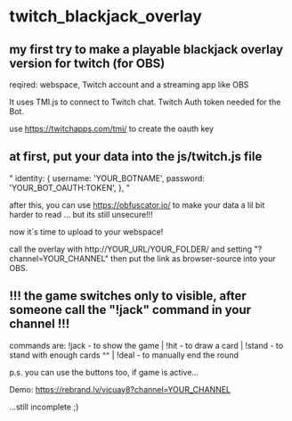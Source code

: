 # twitch_blackjack_overlay

## my first try to make a playable blackjack overlay version for twitch (for OBS)

 reqired: webspace, Twitch account and a streaming app like OBS

 It uses TMI.js to connect to Twitch chat. Twitch Auth token needed for the Bot. 

 use https://twitchapps.com/tmi/ to create the oauth key 



## at first, put your data into the js/twitch.js file

 " identity: {
		username: 'YOUR_BOTNAME',
		password: 'YOUR_BOT_OAUTH:TOKEN',
	},
 "

 after this, you can use https://obfuscator.io/ to make your data a lil bit harder to read ... but its still unsecure!!!

 now it´s time to upload to your webspace!

 call the overlay with http://YOUR_URL/YOUR_FOLDER/ and setting "?channel=YOUR_CHANNEL" 
 then put the link as browser-source into your OBS.

## !!! the game switches only to visible, after someone call the "!jack" command in your channel !!!

 commands are:  !jack - to show the game | !hit - to draw a card | !stand - to stand with enough cards ^^ | !deal - to manually end the round

 p.s. you can use the buttons too, if game is active...

 Demo: https://rebrand.ly/vjcuay8?channel=YOUR_CHANNEL

 ...still incomplete ;) 
